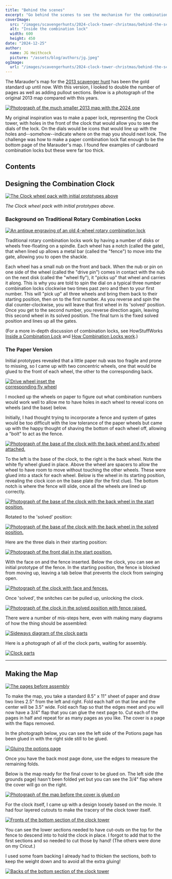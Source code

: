 ```yaml
---
title: "Behind the scenes"
excerpt: "Go behind the scenes to see the mechanism for the combination clock and the making of the expanded marauder's map."
coverImage:
  src: "/images/scavengerhunts/2024-clock-tower-christmas/behind-the-scenes/combination-clock/prototyping-clock.jpg"
  alt: "Inside the combination lock"
  width: 600
  height: 450
date: "2024-12-25"
author:
  name: JG Heithcock
  picture: "/assets/blog/authors/jg.jpeg"
ogImage:
  url: "/images/scavengerhunts/2024-clock-tower-christmas/behind-the-scenes/combination-clock/prototyping-clock.jpg"
---
```


The Marauder's map for the [2013 scavenger hunt](./2013-44-marauders) has been the gold standard up until now. With this version, I looked to double the number of pages as well as adding pullout sections. Below is a photograph of the original 2013 map compared with this years.

<a href="/images/scavengerhunts/2024-clock-tower-christmas/maps-compared.jpg">
<img src="/images/scavengerhunts/2024-clock-tower-christmas/maps-compared.jpg" alt="Photograph of the much smaller 2013 map with the 2024 one" style="max-width:100%" />
</a>

My original inspiration was to make a paper lock, representing the Clock tower, with holes in the front of the clock that would allow you to see the dials of the lock. On the dials would be icons that would line up with the holes and--somehow--indicate where on the map you should next look. The challenge was how to make a paper combination lock flat enough to be the bottom page of the Marauder's map. I found few examples of cardboard combination locks but these were far too thick.

## Contents

## Designing the Combination Clock

<a href="/images/scavengerhunts/2024-clock-tower-christmas/behind-the-scenes/combination-clock/prototyping-clock.jpg">
<img src="/images/scavengerhunts/2024-clock-tower-christmas/behind-the-scenes/combination-clock/prototyping-clock.jpg" alt="The Clock wheel pack with initial prototypes above" style="max-width:100%" />
</a>

_The Clock wheel pack with initial prototypes above._

### Background on Traditional Rotary Combination Locks

<a href="/images/scavengerhunts/2024-clock-tower-christmas/behind-the-scenes/combination-clock/rotary-combination-lock.jpg">
<img src="/images/scavengerhunts/2024-clock-tower-christmas/behind-the-scenes/combination-clock/rotary-combination-lock.jpg" alt="An antique engraving of an old 4-wheel rotary combination lock" style="max-width:500px" />
</a>

Traditional rotary combination locks work by having a number of disks or wheels free-floating on a spindle. Each wheel has a notch (called the gate), that when lined up allows a metal bar (called the "fence") to move into the gate, allowing you to open the shackle.

Each wheel has a small nub on the front and back. When the nub or pin on one side of the wheel (called the "drive pin") comes in contact with the nub on the next disk (called the "wheel fly"), it "picks up" that wheel and carries it along. This is why you are told to spin the dial on a typical three number combination locks clockwise two times past zero and then to your first number. This will "pick up" all three wheels and bring them back to their starting position, then on to the first number. As you reverse and spin the dial counter-clockwise, you will leave that first wheel in its 'solved' position. Once you get to the second number, you reverse direction again, leaving this second wheel in its solved position. The final turn is the fixed solved position and lines up all the gates.

(For a more in-depth discussion of combination locks, see HowStuffWorks [Inside a Combination Lock](https://home.howstuffworks.com/home-improvement/household-safety/inside-lock.htm) and [How Combination Locks work](https://home.howstuffworks.com/home-improvement/home-diy/combination-lock.htm).)

### The Paper Version

Initial prototypes revealed that a little paper nub was too fragile and prone to missing, so I came up with two concentric wheels, one that would be glued to the front of each wheel, the other to the corresponding back.

<a href="/images/scavengerhunts/2024-clock-tower-christmas/behind-the-scenes/combination-clock/drive-and-fly-wheels.png">
<img src="/images/scavengerhunts/2024-clock-tower-christmas/behind-the-scenes/combination-clock/drive-and-fly-wheels.png" alt="Drive wheel inset the corresponding fly wheel" style="max-width:248px" />
</a>

I mocked up the wheels on paper to figure out what combination numbers would work well to allow me to have holes in each wheel to reveal icons on wheels (and the base) below.

Initially, I had thought trying to incorporate a fence and system of gates would be too difficult with the low tolerance of the paper wheels but came up with the happy thought of shaving the bottom of each wheel off, allowing a "bolt" to act as the fence.

<a href="/images/scavengerhunts/2024-clock-tower-christmas/behind-the-scenes/combination-clock/0-clock-base.jpg">
<img src="/images/scavengerhunts/2024-clock-tower-christmas/behind-the-scenes/combination-clock/0-clock-base.jpg" alt="Photograph of the base of the clock with the back wheel and fly wheel attached." style="max-width:100%" />
</a>

To the left is the base of the clock, to the right is the back wheel. Note the white fly wheel glued in place. Above the wheel are spacers to allow the wheel to have room to move without touching the other wheels. These were glued into a stack for each wheel. Below is the wheel in its starting position, revealing the clock icon on the base plate (for the first clue). The bottom notch is where the fence will slide, once all the wheels are lined up correctly.

<a href="/images/scavengerhunts/2024-clock-tower-christmas/behind-the-scenes/combination-clock/1-back-dial-start.jpg">
<img src="/images/scavengerhunts/2024-clock-tower-christmas/behind-the-scenes/combination-clock/1-back-dial-start.jpg" alt="Photograph of the base of the clock with the back wheel in the start position." style="max-width:100%" />
</a>

Rotated to the 'solved' position:

<a href="/images/scavengerhunts/2024-clock-tower-christmas/behind-the-scenes/combination-clock/1a-back-dial-solved.jpg">
<img src="/images/scavengerhunts/2024-clock-tower-christmas/behind-the-scenes/combination-clock/1a-back-dial-solved.jpg" alt="Photograph of the base of the clock with the back wheel in the solved position." style="max-width:100%" />
</a>

Here are the three dials in their starting position:

<a href="/images/scavengerhunts/2024-clock-tower-christmas/behind-the-scenes/combination-clock/3-front-dial-start-and-solved.jpg">
<img src="/images/scavengerhunts/2024-clock-tower-christmas/behind-the-scenes/combination-clock/3-front-dial-start-and-solved.jpg" alt="Photograph of the front dial in the start position." style="max-width:100%" />
</a>

With the face on and the fence inserted. Below the clock, you can see an initial prototype of the fence. In the starting position, the fence is blocked from moving up, leaving a tab below that prevents the clock from swinging open.

<a href="/images/scavengerhunts/2024-clock-tower-christmas/behind-the-scenes/combination-clock/4a-face-with-fence.jpg">
<img src="/images/scavengerhunts/2024-clock-tower-christmas/behind-the-scenes/combination-clock/4a-face-with-fence.jpg" alt="Photograph of the clock with face and fences." style="max-width:100%" />
</a>

Once 'solved', the snitches can be pulled up, unlocking the clock.

<a href="/images/scavengerhunts/2024-clock-tower-christmas/behind-the-scenes/combination-clock/5-face-solved.jpg">
<img src="/images/scavengerhunts/2024-clock-tower-christmas/behind-the-scenes/combination-clock/5-face-solved.jpg" alt="Photograph of the clock in the solved position with fence raised." style="max-width:100%" />
</a>

There were a number of mis-steps here, even with making many diagrams of how the thing should be assembled:

<a href="/images/scavengerhunts/2024-clock-tower-christmas/behind-the-scenes/combination-clock/clock-stack.jpg">
<img src="/images/scavengerhunts/2024-clock-tower-christmas/behind-the-scenes/combination-clock/clock-stack.jpg" alt="Sideways diagram of the clock parts" style="max-width:100%" />
</a>

Here is a photograph of all of the clock parts, waiting for assembly.

<a href="/images/scavengerhunts/2024-clock-tower-christmas/behind-the-scenes/combination-clock/clock-parts.jpg">
<img src="/images/scavengerhunts/2024-clock-tower-christmas/behind-the-scenes/combination-clock/clock-parts.jpg" alt="Clock parts" style="max-width:100%" />
</a>

<hr />

## Making the Map

<a href="/images/scavengerhunts/2024-clock-tower-christmas/behind-the-scenes/0-map-pages.jpg">
<img src="/images/scavengerhunts/2024-clock-tower-christmas/behind-the-scenes/0-map-pages.jpg" alt="The pages before assembly" style="max-width:100%" />
</a>

To make the map, you take a standard 8.5" x 11" sheet of paper and draw two lines 2.5" from the left and right. Fold each half on that line and the center will be 3.5" wide. Fold each flap so that the edges meet and you will now have a 3/4" flap that you can glue the next page to. Cut each of the pages in half and repeat for as many pages as you like. The cover is a page with the flaps removed.

In the photograph below, you can see the left side of the Potions page has been glued in with the right side still to be glued.

<a href="/images/scavengerhunts/2024-clock-tower-christmas/behind-the-scenes/1-map-adding-potions.jpg">
<img src="/images/scavengerhunts/2024-clock-tower-christmas/behind-the-scenes/1-map-adding-potions.jpg" alt="Gluing the potions page" style="max-width:100%" />
</a>

Once you have the back most page done, use the edges to measure the remaining folds.

Below is the map ready for the final cover to be glued on. The left side (the grounds page) hasn't been folded yet but you can see the 3/4" flap where the cover will go on the right.

<a href="/images/scavengerhunts/2024-clock-tower-christmas/behind-the-scenes/5-map-ready-for-cover.jpg">
<img src="/images/scavengerhunts/2024-clock-tower-christmas/behind-the-scenes/5-map-ready-for-cover.jpg" alt="Photograph of the map before the cover is glued on" style="max-width:100%" />
</a>

For the clock itself, I came up with a design loosely based on the movie. It had four layered cutouts to make the tracery of the clock tower itself.

<a href="/images/scavengerhunts/2024-clock-tower-christmas/behind-the-scenes/clock-base-fronts.jpg">
<img src="/images/scavengerhunts/2024-clock-tower-christmas/behind-the-scenes/clock-base-fronts.jpg" alt="Fronts of the bottom section of the clock tower" style="max-width:100%" />
</a>

You can see the lower sections needed to have cut-outs on the top for the fence to descend into to hold the clock in place. I forgot to add that to the first sections and so needed to cut those by hand! (The others were done on my Cricut.)

I used some foam backing I already had to thicken the sections, both to keep the weight down and to avoid all the extra gluing!

<a href="/images/scavengerhunts/2024-clock-tower-christmas/behind-the-scenes/clock-base-backs.jpg">
<img src="/images/scavengerhunts/2024-clock-tower-christmas/behind-the-scenes/clock-base-backs.jpg" alt="Backs of the bottom section of the clock tower" style="max-width:100%" />
</a>
